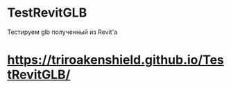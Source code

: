 # TestRevitGLB
Тестируем glb полученный из Revit'а
# https://triroakenshield.github.io/TestRevitGLB/
